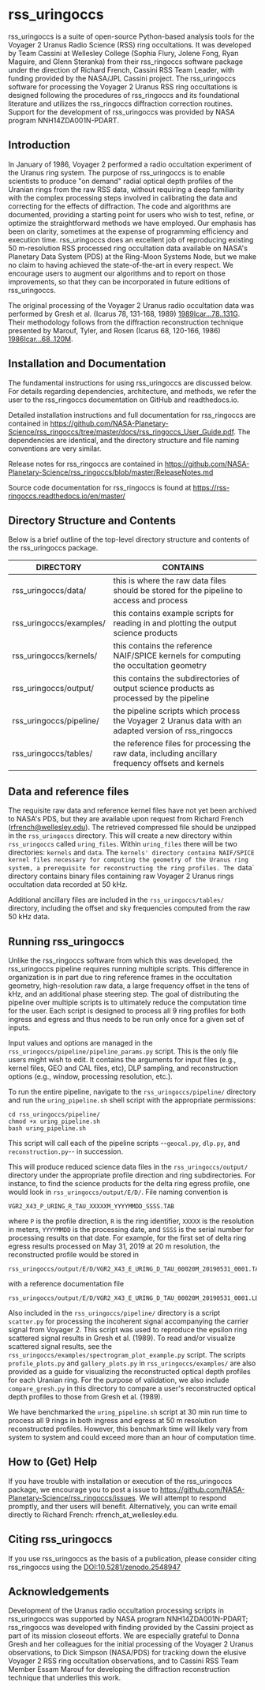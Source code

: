 # rss_uringoccs
rss_uringoccs is a suite of open-source Python-based analysis tools for the Voyager 2 Uranus Radio Science (RSS) ring occultations. It was developed by Team Cassini at Wellesley College (Sophia Flury, Jolene Fong, Ryan Maguire, and Glenn Steranka) from their rss_ringoccs software package under the direction of Richard French, Cassini RSS Team Leader, with funding provided by the NASA/JPL Cassini project. The  rss_uringoccs software for processing the Voyager 2 Uranus RSS ring occultations is designed following the procedures of rss_ringoccs and its foundational literature and utilizes the rss_ringoccs diffraction correction routines. Support for the development of rss_uringoccs was provided by NASA program NNH14ZDA001N-PDART.

## Introduction
In January of 1986, Voyager 2 performed a radio occultation experiment of the Uranus ring system. The purpose of rss_uringoccs is to enable scientists to produce "on demand" radial optical depth profiles of the Uranian rings from the raw RSS data, without requiring a deep familiarity with the complex processing steps involved in calibrating the data and correcting for the effects of diffraction. The code and algorithms are documented, providing a starting point for users who wish to test, refine, or optimize the straightforward methods we have employed. Our emphasis has been on clarity, sometimes at the expense of programming efficiency and execution time. rss_uringoccs does an excellent job of reproducing existing 50 m-resolution RSS processed ring occultation data available on NASA's Planetary Data System (PDS) at the Ring-Moon Systems Node, but we make no claim to having achieved the state-of-the-art in every respect. We encourage users to augment our algorithms and to report on those improvements, so that they can be  incorporated in future editions of rss_uringoccs.

The original processing of the Voyager 2 Uranus radio occultation data was performed by Gresh et al. (Icarus 78, 131-168, 1989) [1989Icar...78..131G](https://www.sciencedirect.com/science/article/abs/pii/0019103589900742?via%3Dihub). Their methodology follows from the diffraction reconstruction technique presented by Marouf, Tyler, and Rosen (Icarus 68, 120-166, 1986) [1986Icar...68..120M](https://www.sciencedirect.com/science/article/abs/pii/0019103586900783?via%3Dihub).

## Installation and Documentation
The fundamental instructions for using rss_uringoccs are discussed below. For details regarding dependencies, architecture, and methods, we refer the user to the rss_ringoccs documentation on GitHub and readthedocs.io.

Detailed installation instructions and full documentation for rss_ringoccs are contained in https://github.com/NASA-Planetary-Science/rss_ringoccs/tree/master/docs/rss_ringoccs_User_Guide.pdf.
The dependencies are identical, and the directory structure and file naming conventions are very similar.

Release notes for rss_ringoccs are contained in https://github.com/NASA-Planetary-Science/rss_ringoccs/blob/master/ReleaseNotes.md

Source code documentation for rss_ringoccs is found at https://rss-ringoccs.readthedocs.io/en/master/

## Directory Structure and Contents
Below is a brief outline of the top-level directory structure and contents of the rss_uringoccs package.

|DIRECTORY								| CONTAINS																																															|
|-------------------------|-------------------------------------------------------------------------------------------------------|
|rss_uringoccs/data/			| this is where the raw data files should be stored	for the pipeline to access and process							|
|rss_uringoccs/examples/	| this contains example scripts for reading in and plotting the output science products									|
|rss_uringoccs/kernels/		| this contains the reference NAIF/SPICE kernels for computing the occultation geometry									|
|rss_uringoccs/output/		| this contains the subdirectories of output science products as processed by the pipeline							|
|rss_uringoccs/pipeline/	| the pipeline scripts which process the Voyager 2 Uranus data with an adapted version of rss_ringoccs	|
|rss_uringoccs/tables/		| the reference files for processing the raw data, including ancillary frequency offsets and kernels		|

## Data and reference files
The requisite raw data and reference kernel files have not yet been archived to NASA's PDS, but they are available upon request from Richard French (rfrench@wellesley.edu). The retrieved compressed file should be unzipped in the `rss_uringoccs` directory. This will create a new directory within `rss_uringoccs` called `uring_files`. Within `uring_files` there will be two directories: `kernels` and `data`. The `kernels' directory containa NAIF/SPICE kernel files necessary for computing the geometry of the Uranus ring system, a prerequisite for reconstructing the ring profiles. The `data` directory contains binary files containing raw Voyager 2 Uranus rings occultation data recorded at 50 kHz.

Additional ancillary files are included in the `rss_uringoccs/tables/` directory, including the offset and sky frequencies computed from the raw 50 kHz data.

## Running rss_uringoccs
Unlike the rss_ringoccs software from which this was developed, the rss_uringoccs pipeline requires running multiple scripts. This difference in organization is in part due to ring reference frames in the occultation geometry, high-resolution raw data, a large frequency offset in the tens of kHz, and an additional phase steering step. The goal of distributing the pipeline over multiple scripts is to ultimately reduce the computation time for the user. Each script is designed to process all 9 ring profiles for both ingress and egress and thus needs to be run only once for a given set of inputs.

Input values and options are managed in the `rss_uringoccs/pipeline/pipeline_params.py` script. This is the only file users might wish  to edit. It contains the arguments for input files (e.g., kernel files, GEO and CAL files, etc), DLP sampling, and reconstruction options (e.g., window, processing resolution, etc.).

To run the entire pipeline, navigate to the `rss_uringoccs/pipeline/` directory and run the `uring_pipeline.sh` shell script with the appropriate permissions:
```
cd rss_uringoccs/pipeline/
chmod +x uring_pipeline.sh
bash uring_pipeline.sh
```
This script will call each of the pipeline scripts --`geocal.py`, `dlp.py`, and `reconstruction.py`-- in succession.

This will produce reduced science data files in the `rss_uringoccs/output/` directory under the appropriate profile direction and ring subdirectories. For instance, to find the science products for the delta ring egress profile, one would look in `rss_uringoccs/output/E/D/`. File naming convention is
```
VGR2_X43_P_URING_R_TAU_XXXXXM_YYYYMMDD_SSSS.TAB
```
where `P` is the profile direction, `R` is the ring identifier, `XXXXX` is the resolution in meters, `YYYYMMDD` is the processing date, and `SSSS` is the serial number for processing results on that date. For example, for the first set of delta ring egress results processed on May 31, 2019 at 20 m resolution, the reconstructed profile would be stored in
```
rss_uringoccs/output/E/D/VGR2_X43_E_URING_D_TAU_00020M_20190531_0001.TAB
```
with a reference documentation file
```
rss_uringoccs/output/E/D/VGR2_X43_E_URING_D_TAU_00020M_20190531_0001.LBL
```

Also included in the `rss_uringoccs/pipeline/` directory is a script `scatter.py` for processing the incoherent signal accompanying the carrier signal from Voyager 2. This script was used to reproduce the epsilon ring scattered signal results in Gresh et al. (1989). To read and/or visualize scattered signal results, see the `rss_uringoccs/examples/spectrogram_plot_example.py` script. The scripts `profile_plots.py` and `gallery_plots.py` in `rss_uringoccs/examples/` are also provided as a guide for visualizing the reconstructed optical depth profiles for each Uranian ring. For the purpose of validation, we also include `compare_gresh.py` in this directory to compare a user's reconstructed optical depth profiles to those from Gresh et al. (1989).

We have benchmarked the `uring_pipeline.sh` script at 30 min run time to process all 9 rings in both ingress and egress at 50 m resolution reconstructed profiles. However, this benchmark time will likely vary from system to system and could exceed more than an hour of computation time.

## How to (Get) Help
If you have trouble with installation or execution of the rss_uringoccs package, we encourage you to post a issue to https://github.com/NASA-Planetary-Science/rss_ringoccs/issues. We will attempt to respond promptly, and ther users will benefit. Alternatively, you can write email directly to Richard French: rfrench_at_wellesley.edu.
## Citing rss_uringoccs
If you use rss_uringoccs as the basis of a publication, please consider
citing rss_ringoccs using the [DOI:10.5281/zenodo.2548947](https://doi.org/10.5281/zenodo.2557755)

## Acknowledgements
Development of the Uranus radio occultation processing scripts in rss_uringoccs was supported by NASA program NNH14ZDA001N-PDART; rss_ringoccs was developed with finding provided by the Cassini project as part of its mission closeout efforts. We are especially grateful to Donna Gresh and her colleagues for the initial processing of the Voyager 2 Uranus observations, to Dick Simpson (NASA/PDS) for tracking down the elusive Voyager 2 RSS ring occultation observations, and to Cassini RSS Team Member Essam Marouf for developing the diffraction reconstruction technique that underlies this work.
